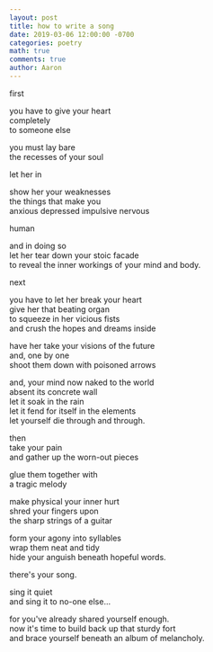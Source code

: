 ```yaml
---
layout: post
title: how to write a song
date: 2019-03-06 12:00:00 -0700
categories: poetry 
math: true
comments: true
author: Aaron
---
```



first  

you have to give your heart  
completely  
to someone else  

you must lay bare  
the recesses of your soul  

let her in  

show her your weaknesses  
the things that make you  
anxious depressed impulsive nervous  

human  

and in doing so  
let her tear down your stoic facade  
to reveal the inner workings of your mind and body.  

next  

you have to let her break your heart  
give her that beating organ  
to squeeze in her vicious fists  
and crush the hopes and dreams inside  

have her take your visions of the future  
and, one by one  
shoot them down with poisoned arrows  

and, your mind now naked to the world  
absent its concrete wall  
let it soak in the rain  
let it fend for itself in the elements  
let yourself die through and through.  

then  
take your pain  
and gather up the worn-out pieces  

glue them together with  
a tragic melody  

make physical your inner hurt  
shred your fingers upon  
the sharp strings of a guitar  

form your agony into syllables  
wrap them neat and tidy  
hide your anguish beneath hopeful words.  

there's your song.  

sing it quiet  
and sing it to no-one else...  

for you've already shared yourself enough.  
now it's time to build back up that sturdy fort  
and brace yourself beneath an album of melancholy.